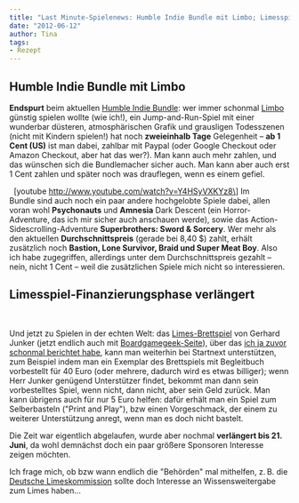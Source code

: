 ```yaml
---
title: "Last Minute-Spielenews: Humble Indie Bundle mit Limbo; Limesspiel verlängert"
date: "2012-06-12" 
author: Tina
tags:
- Rezept
---
```


## Humble Indie Bundle mit Limbo

**Endspurt** beim aktuellen [Humble Indie Bundle](http://www.humblebundle.com/): wer immer schonmal [Limbo](http://limbogame.org/) günstig spielen wollte (wie ich!), ein Jump-and-Run-Spiel mit einer wunderbar düsteren, atmosphärischen Grafik und grausligen Todesszenen (nicht mit Kindern spielen!) hat noch **zweieinhalb Tage** Gelegenheit – **ab 1 Cent (US)** ist man dabei, zahlbar mit Paypal (oder Google Checkout oder Amazon Checkout, aber hat das wer?). Man kann auch mehr zahlen, und das wünschen sich die Bundlemacher sicher auch. Man kann aber auch erst 1 Cent zahlen und später noch was drauflegen, wenn es einem gefiel.

  \[youtube http://www.youtube.com/watch?v=Y4HSyVXKYz8\] Im Bundle sind auch noch ein paar andere hochgelobte Spiele dabei, allen voran wohl **Psychonauts** und **Amnesia** Dark Descent (ein Horror-Adventure, das ich mir sicher auch anschauen werde), sowie das Action-Sidescrolling-Adventure **Superbrothers: Sword & Sorcery**. Wer mehr als den aktuellen **Durchschnittspreis** (gerade bei 8,40 $) zahlt, erhält zusätzlich noch **Bastion, Lone Survivor, Braid und Super Meat Boy**. Also ich habe zugegriffen, allerdings unter dem Durchschnittspreis gezahlt – nein, nicht 1 Cent – weil die zusätzlichen Spiele mich nicht so interessieren.

## Limesspiel-Finanzierungsphase verlängert

 

Und jetzt zu Spielen in der echten Welt: das [Limes-Brettspiel](http://www.limes-spiel.de/) von Gerhard Junker (jetzt endlich auch mit [Boardgamegeek-Seite](http://boardgamegeek.com/boardgame/122715/auf-spurensuche-am-limes)), über das [ich ja zuvor schonmal berichtet habe](/posts/2012/04/der-limes-als-startup/ "Der Limes als Startup"), kann man weiterhin bei Startnext unterstützen, zum Beispiel indem man ein Exemplar des Brettspiels mit Begleitbuch vorbestellt für 40 Euro (oder mehrere, dadurch wird es etwas billiger); wenn Herr Junker genügend Unterstützer findet, bekommt man dann sein vorbestelltes Spiel, wenn nicht, dann nicht, aber sein Geld zurück. Man kann übrigens auch für nur 5 Euro helfen: dafür erhält man ein Spiel zum Selberbasteln ("Print and Play"), bzw einen Vorgeschmack, der einem zu weiterer Unterstützung anregt, wenn man es doch nicht bastelt.

Die Zeit war eigentlich abgelaufen, wurde aber nochmal **verlängert bis 21. Juni**, da wohl demnächst doch ein paar größere Sponsoren Interesse zeigen möchten.

Ich frage mich, ob bzw wann endlich die "Behörden" mal mithelfen, z. B. die [Deutsche Limeskommission](www.deutsche-limeskommission.de) sollte doch Interesse an Wissensweitergabe zum Limes haben...
